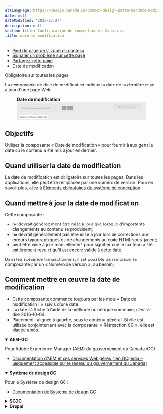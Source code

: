 ```yaml
---
altLangPage: https://design.canada.ca/common-design-patterns/date-modified.html
date: null
dateModified: '2025-03-27'
description: null
section-title: Configuration de conception de Canada.ca
title: Date de modification
---
```


<div class="gc-stp-stp">
 <div class="row">
  <ul class="toc lst-spcd col-md-12">
   <li class="col-md-4 col-sm-6">
    <a class="list-group-item" href="pied-page-contenu.html">
     Pied de page de la zone du contenu
    </a>
   </li>
   <li class="col-md-4 col-sm-6">
    <a class="list-group-item" href="signaler-probleme.html">
     Signaler un problème sur cette page
    </a>
   </li>
   <li class="col-md-4 col-sm-6">
    <a class="list-group-item" href="partagez-page.html">
     Partagez cette page
    </a>
   </li>
   <li class="col-md-4 col-sm-6">
    <a class="list-group-item active">
     Date de modification
    </a>
   </li>
  </ul>
 </div>
</div>

<section>
 <p>
  <span class="label label-danger">
   Obligatoire sur toutes les pages
  </span>
 </p>
 <p>
  La composante de date de modification indique la date de la dernière mise à jour d'une page Web.
 </p>
 <figure>
  <figcaption>
   <b>
    Date de modification
   </b>
  </figcaption>
  <img alt="Date de modification : 2022-05-26 apparaît en surbrillance sous la zone de contenu principale." src="../images/datemod-fr.png"/>
 </figure>
</section>

<section>
 <h2>
  Objectifs
 </h2>
 <p>
  Utilisez la composante « Date de modification » pour fournir à aux gens la date où le contenu a été mis à jour en dernier.
 </p>
</section>

<section>
 <h2>
  Quand utiliser la date de modification
 </h2>
 <p>
  La date de modification est obligatoire sur toutes les pages. Dans les applications, elle peut être remplacée par une numéro de version. Pour en savoir plus, allez à
  <a href="{{ site.url }}/specifications/elements-obligatoires.html#entete-piedpage">
   Éléments obligatoires du système de conception</a>.
 </p>
</section>

<section>
 <h2>
  Quand mettre à jour la date de modification
 </h2>
 <p>
  Cette composante :
 </p>
 <ul>
  <li>
   ne devrait généralement être mise à jour que lorsque d’importants changements au contenu se produisent;
  </li>
  <li>
   ne devrait généralement pas être mise à jour lors de corrections aux erreurs typographiques ou de changements au code HTML sous-jacent;
  </li>
  <li>
   peut être mise à jour manuellement pour signifier que le contenu a été entièrement revu et qu’il est encore valide à cette date.
  </li>
 </ul>
 <p>
  Dans les scénarios transactionnels, il est possible de remplacer la composante par un « Numéro de version », au besoin;
 </p>
</section>

<section>
 <h2>
  Comment mettre en œuvre la date de modification
 </h2>
 <ul>
  <li>
   Cette composante commence toujours par les mots « Date de modification : » suivis d’une date.
  </li>
  <li>
   La date s’affiche à l’aide de la méthode numérique commune, c’est-à-dire 2016-10-04.
  </li>
  <li>
   Placement&nbsp;: alignée à gauche, sous le contenu général. Si elle est utilisée conjointement avec la composante, « Rétroaction GC », elle est placée après.
  </li>
 </ul>
</section>

<div class="row">
  <div class="col-md-8">
    <div class="wb-tabs mrgn-tp-lg">
      <div class="tabpanels">
        <details id="004" open="open">
          <summary><strong>AEM-GC</strong></summary>
          <p class="mrgn-tp-lg">Pour Adobe Experience Manager (AEM) du gouvernement du Canada (GC)&nbsp;:</p>
          <ul>
            <li><a href="https://www.gcpedia.gc.ca/wiki/Documentation_d%27AEM_sp%C3%A9cifique_au_GC_6.5">Documentation d’AEM et des services Web gérés (lien GCpédia – uniquement accessible sur le réseau du gouvernement du Canada)</a></li>
          </ul>
        </details>
        <details id="0041" open="open">
          <summary><strong>Système de design GC</strong></summary>
          <p class="mrgn-tp-lg">Pour le Système de design GC&nbsp;:</p>
          <ul>
            <li><a href="https://systeme-design.alpha.canada.ca/fr/composants/date-de-modification/">Documentation de Système de design GC</a></li>
          </ul>
        </details>
        <details id="005">
          <summary><strong>SGDC</strong></summary>
          <p class="mrgn-tp-lg">Pour la Solution de gabarits à déploiement centralisé (SGDC)&nbsp;:</p>
          <ul>
            <li><a href="https://cenw-wscoe.github.io/sgdc-cdts/docs/index-fr.html">Documentation de la SGDC</a></li>
          </ul>
        </details>
        <details id="006">
          <summary><strong>Drupal</strong></summary>
          <p class="mrgn-tp-lg">Pour Drupal&nbsp;:</p>
          <ul>
            <li><a href="https://drupalwxt.github.io/">Documentation de Drupal WxT (en anglais seulement)</a></li>
          </ul>
        </details>
      </div>
    </div>
  </div>
</div>
